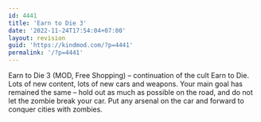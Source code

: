 ```yaml
---
id: 4441
title: 'Earn to Die 3'
date: '2022-11-24T17:54:04+07:00'
layout: revision
guid: 'https://kindmod.com/?p=4441'
permalink: '/?p=4441'
---
```


Earn to Die 3 (MOD, Free Shopping) – continuation of the cult Earn to Die. Lots of new content, lots of new cars and weapons. Your main goal has remained the same – hold out as much as possible on the road, and do not let the zombie break your car. Put any arsenal on the car and forward to conquer cities with zombies.